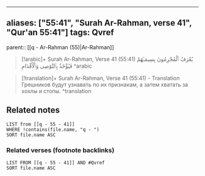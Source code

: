 
---
aliases: ["55:41", "Surah Ar-Rahman, verse 41", "Qur'an 55:41"]
tags: Qvref
---

parent:: [[q - Ar-Rahman (55)|Ar-Rahman]]

> [!arabic]+ Surah Ar-Rahman, Verse 41 (55:41)
> <span class="quran-arabic">يُعْرَفُ ٱلْمُجْرِمُونَ بِسِيمَـٰهُمْ فَيُؤْخَذُ بِٱلنَّوَٰصِى وَٱلْأَقْدَامِ</span>
^arabic

> [!translation]+ Surah Ar-Rahman, Verse 41 (55:41) - Translation
> Грешников будут узнавать по их признакам, а затем хватать за хохлы и стопы.
^translation



## Related notes
```dataview
LIST from [[q - 55 - 41]]
WHERE !contains(file.name, "q - ")
SORT file.name ASC
```

### Related verses (footnote backlinks)
```dataview
LIST FROM [[q - 55 - 41]] AND #Qvref
SORT file.name ASC
```

